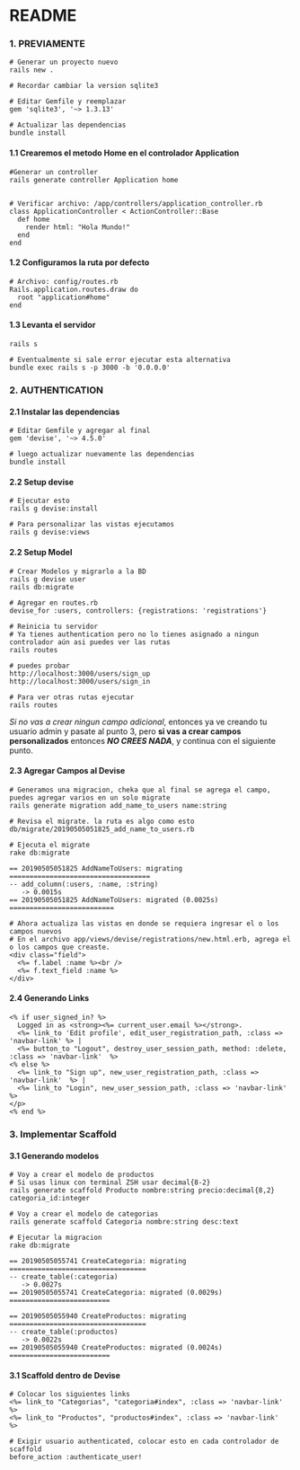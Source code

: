 # README

### 1. PREVIAMENTE

    # Generar un proyecto nuevo
    rails new .

    # Recordar cambiar la version sqlite3
    
    # Editar Gemfile y reemplazar
    gem 'sqlite3', '~> 1.3.13'
    
    # Actualizar las dependencias
    bundle install
    
#### 1.1 Crearemos el metodo Home en el controlador Application

    #Generar un controller
    rails generate controller Application home
    
    
    # Verificar archivo: /app/controllers/application_controller.rb
    class ApplicationController < ActionController::Base
      def home
        render html: "Hola Mundo!"
      end
    end

#### 1.2 Configuramos la ruta por defecto
    # Archivo: config/routes.rb
    Rails.application.routes.draw do
      root "application#home"
    end
    
#### 1.3 Levanta el servidor

    rails s
    
    # Eventualmente si sale error ejecutar esta alternativa
    bundle exec rails s -p 3000 -b '0.0.0.0'


### 2. AUTHENTICATION
#### 2.1 Instalar las dependencias

    # Editar Gemfile y agregar al final
    gem 'devise', '~> 4.5.0'
    
    # luego actualizar nuevamente las dependencias
    bundle install
    
#### 2.2 Setup devise

    # Ejecutar esto
    rails g devise:install
    
    # Para personalizar las vistas ejecutamos
    rails g devise:views

#### 2.2 Setup Model
    
    # Crear Modelos y migrarlo a la BD
    rails g devise user
    rails db:migrate
    
    # Agregar en routes.rb
    devise_for :users, controllers: {registrations: 'registrations'}
    
    # Reinicia tu servidor
    # Ya tienes authentication pero no lo tienes asignado a ningun controlador aún asi puedes ver las rutas
    rails routes
    
    # puedes probar
    http://localhost:3000/users/sign_up
    http://localhost:3000/users/sign_in
    
    # Para ver otras rutas ejecutar
    rails routes
    
*Si no vas a crear ningun campo adicional*, entonces ya ve creando tu usuario admin y pasate al punto 3, pero **si vas a crear campos personalizados** entonces ***NO CREES NADA***, y continua con el siguiente punto.

#### 2.3 Agregar Campos al Devise
    
    # Generamos una migracion, cheka que al final se agrega el campo, puedes agregar varios en un solo migrate
    rails generate migration add_name_to_users name:string
    
    # Revisa el migrate. la ruta es algo como esto
    db/migrate/20190505051825_add_name_to_users.rb
    
    # Ejecuta el migrate
    rake db:migrate
    
    == 20190505051825 AddNameToUsers: migrating ===================================
    -- add_column(:users, :name, :string)
       -> 0.0015s
    == 20190505051825 AddNameToUsers: migrated (0.0025s) ==========================
    
    # Ahora actualiza las vistas en donde se requiera ingresar el o los campos nuevos
    # En el archivo app/views/devise/registrations/new.html.erb, agrega el o los campos que creaste.
    <div class="field">
      <%= f.label :name %><br />
      <%= f.text_field :name %>
    </div>      
    
#### 2.4 Generando Links

    <% if user_signed_in? %>
      Logged in as <strong><%= current_user.email %></strong>.
      <%= link_to 'Edit profile', edit_user_registration_path, :class => 'navbar-link' %> |
      <%= button_to "Logout", destroy_user_session_path, method: :delete, :class => 'navbar-link'  %>
    <% else %>
      <%= link_to "Sign up", new_user_registration_path, :class => 'navbar-link'  %> |
      <%= link_to "Login", new_user_session_path, :class => 'navbar-link'  %>
    </p>
    <% end %>
    
### 3. Implementar Scaffold
#### 3.1 Generando modelos

    # Voy a crear el modelo de productos
    # Si usas linux con terminal ZSH usar decimal{8-2}
    rails generate scaffold Producto nombre:string precio:decimal{8,2} categoria_id:integer
    
    # Voy a crear el modelo de categorias
    rails generate scaffold Categoria nombre:string desc:text
    
    # Ejecutar la migracion
    rake db:migrate
    
    == 20190505055741 CreateCategoria: migrating ==================================
    -- create_table(:categoria)
       -> 0.0027s
    == 20190505055741 CreateCategoria: migrated (0.0029s) =========================

    == 20190505055940 CreateProductos: migrating ==================================
    -- create_table(:productos)
       -> 0.0022s
    == 20190505055940 CreateProductos: migrated (0.0024s) =========================
    
#### 3.1 Scaffold dentro de Devise
    
    # Colocar los siguientes links
    <%= link_to "Categorias", "categoria#index", :class => 'navbar-link'  %>
    <%= link_to "Productos", "productos#index", :class => 'navbar-link'  %>
    
    # Exigir usuario authenticated, colocar esto en cada controlador de scaffold
    before_action :authenticate_user!
    
    